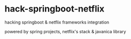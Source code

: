 # hack-springboot-netflix
hacking springboot & netflix frameworks integration

powered by spring projects, netflix's stack & javanica library
